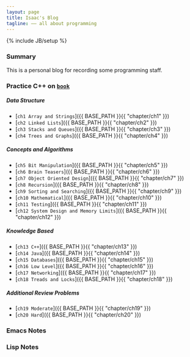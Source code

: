 ```yaml
---
layout: page
title: Isaac's Blog
tagline: —— all about programming
---
```

{% include JB/setup %}

### Summary

This is a personal blog for recording some programming staff.

### Practice C++ on <Cracking the code interview> [`book`](http://www.mktechnicalclasses.com/Notes/Cracking%20the%20Coding%20Interview,%204%20Edition%20-%20150%20Programming%20Interview%20Questions%20and%20Solutions.pdf)

##### Data Structure
*	[`ch1 Array and Strings`]({{ BASE_PATH }}{{ "chapter/ch1" }})	
*	[`ch2 Linked Lists`]({{ BASE_PATH }}{{ "chapter/ch2" }})	
*	[`ch3 Stacks and Queues`]({{ BASE_PATH }}{{ "chapter/ch3" }})	
*	[`ch4 Trees and Graphs`]({{ BASE_PATH }}{{ "chapter/ch4" }})	

##### Concepts and Algorithms
*	[`ch5 Bit Manipulation`]({{ BASE_PATH }}{{ "chapter/ch5" }})	
*	[`ch6 Brain Teasers`]({{ BASE_PATH }}{{ "chapter/ch6" }})	
*	[`ch7 Object Oriented Design`]({{ BASE_PATH }}{{ "chapter/ch7" }})	
*	[`ch8 Recursion`]({{ BASE_PATH }}{{ "chapter/ch8" }})	
*	[`ch9 Sorting and Searching`]({{ BASE_PATH }}{{ "chapter/ch9" }})	
*	[`ch10 Mathematical`]({{ BASE_PATH }}{{ "chapter/ch10" }})	
*	[`ch11 Testing`]({{ BASE_PATH }}{{ "chapter/ch11" }})	
*	[`ch12 System Design and Memory Limits`]({{ BASE_PATH }}{{ "chapter/ch12" }})	

##### Knowledge Based
*	[`ch13 C++`]({{ BASE_PATH }}{{ "chapter/ch13" }})	
*	[`ch14 Java`]({{ BASE_PATH }}{{ "chapter/ch14" }})	
*	[`ch15 Databases`]({{ BASE_PATH }}{{ "chapter/ch15" }})	
*	[`ch16 Low Level`]({{ BASE_PATH }}{{ "chapter/ch16" }})	
*	[`ch17 Networking`]({{ BASE_PATH }}{{ "chapter/ch17" }})	
*	[`ch18 Treads and Locks`]({{ BASE_PATH }}{{ "chapter/ch18" }})	

##### Additional Review Problems
*	[`ch19 Moderate`]({{ BASE_PATH }}{{ "chapter/ch19" }})	
*	[`ch20 Hard`]({{ BASE_PATH }}{{ "chapter/ch20" }})	

### Emacs Notes

### Lisp Notes

<br><br><br><br>
